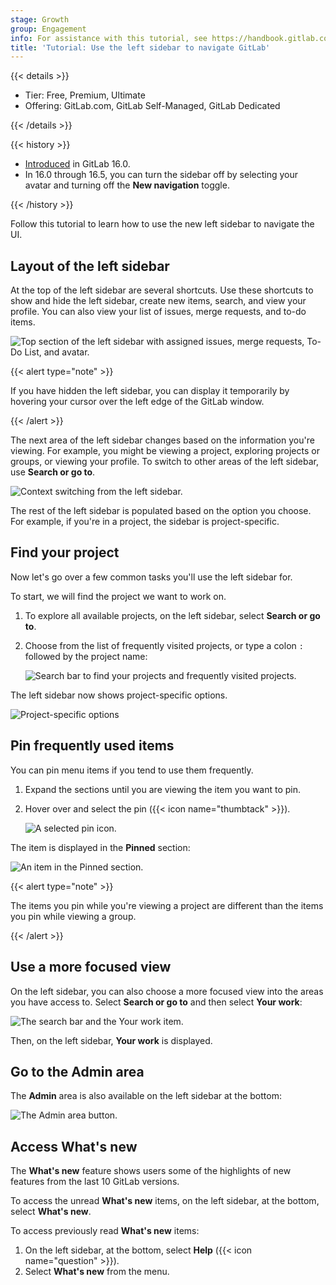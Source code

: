 ```yaml
---
stage: Growth
group: Engagement
info: For assistance with this tutorial, see https://handbook.gitlab.com/handbook/product/ux/technical-writing/#assignments-to-other-projects-and-subjects.
title: 'Tutorial: Use the left sidebar to navigate GitLab'
---
```


{{< details >}}

- Tier: Free, Premium, Ultimate
- Offering: GitLab.com, GitLab Self-Managed, GitLab Dedicated

{{< /details >}}

{{< history >}}

- [Introduced](https://gitlab.com/groups/gitlab-org/-/epics/9044) in GitLab 16.0.
- In 16.0 through 16.5, you can turn the sidebar off by selecting your avatar and turning off the **New navigation** toggle.

{{< /history >}}

<!-- vale gitlab_base.FutureTense = NO -->

Follow this tutorial to learn how to use the new left sidebar to navigate the UI.

## Layout of the left sidebar

At the top of the left sidebar are several shortcuts. Use these shortcuts to
show and hide the left sidebar, create new items, search, and view your profile. You can also view your list of issues,
merge requests, and to-do items.

![Top section of the left sidebar with assigned issues, merge requests, To-Do List, and avatar.](img/sidebar_top_v16_4.png)

{{< alert type="note" >}}

If you have hidden the left sidebar, you can display it temporarily by hovering your cursor over the left edge of the GitLab window.

{{< /alert >}}

The next area of the left sidebar changes based on the information you're viewing. For example,
you might be viewing a project, exploring projects or groups, or viewing your profile.
To switch to other areas of the left sidebar, use **Search or go to**.

![Context switching from the left sidebar.](img/sidebar_middle_v16_4.png)

The rest of the left sidebar is populated based on the option you choose. For example,
if you're in a project, the sidebar is project-specific.

## Find your project

Now let's go over a few common tasks you'll use the left sidebar for.

To start, we will find the project we want to work on.

1. To explore all available projects, on the left sidebar, select **Search or go to**.
1. Choose from the list of frequently visited projects, or
   type a colon `:` followed by the project name:

   ![Search bar to find your projects and frequently visited projects.](img/search_projects_v16_4.png)

The left sidebar now shows project-specific options.

![Project-specific options](img/project_selected_v16_4.png)

## Pin frequently used items

You can pin menu items if you tend to use them frequently.

1. Expand the sections until you are viewing the item you want to pin.
1. Hover over and select the pin ({{< icon name="thumbtack" >}}).

   ![A selected pin icon.](img/pin_v16_0.png)

The item is displayed in the **Pinned** section:

![An item in the Pinned section.](img/pinned_v16_0.png)

{{< alert type="note" >}}

The items you pin while you're viewing a project are different than the items you pin while viewing a group.

{{< /alert >}}

## Use a more focused view

On the left sidebar, you can also choose a more focused view into the areas you have access to.
Select **Search or go to** and then select **Your work**:

![The search bar and the Your work item.](img/your_work_v16_4.png)

Then, on the left sidebar, **Your work** is displayed.

## Go to the Admin area

The **Admin** area is also available on the left sidebar at the bottom:

![The Admin area button.](img/admin_area_v16_7.png)

## Access What's new

The **What's new** feature shows users some of the highlights of new features from the last 10 GitLab versions.

To access the unread **What's new** items, on the left sidebar, at the bottom, select **What's new**.

To access previously read **What's new** items:

1. On the left sidebar, at the bottom, select **Help** ({{< icon name="question" >}}).
1. Select **What's new** from the menu.
